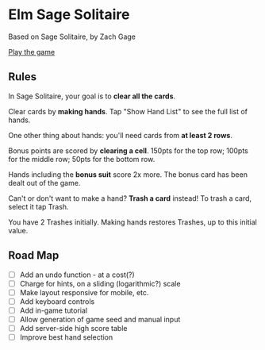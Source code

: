 # Elm Sage Solitaire

Based on Sage Solitaire, by Zach Gage

[Play the game](https://seestevecode.github.io/elm-sage-solitaire/elm-sage-solitaire.html)

## Rules

In Sage Solitaire, your goal is to **clear all the cards**.

Clear cards by **making hands**. Tap "Show Hand List" to see the full list of hands.

One other thing about hands: you'll need cards from **at least 2 rows**.

Bonus points are scored by **clearing a cell**. 150pts for the top row; 100pts for the middle row; 50pts for the bottom row.

Hands including the **bonus suit** score 2x more. The bonus card has been dealt out of the game.

Can't or don't want to make a hand? **Trash a card** instead! To trash a card, select it tap Trash.

You have 2 Trashes initially. Making hands restores Trashes, up to this initial value.

## Road Map

- [ ] Add an undo function - at a cost(?)
- [ ] Charge for hints, on a sliding (logarithmic?) scale
- [ ] Make layout responsive for mobile, etc.
- [ ] Add keyboard controls
- [ ] Add in-game tutorial
- [ ] Allow generation of game seed and manual input
- [ ] Add server-side high score table
- [ ] Improve best hand selection
